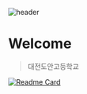![header](https://capsule-render.vercel.app/api?type=waving&text=Ed%20Sheeran&desc=Bad%20habits&fontSize=50&fontAlignY=35&descAlign=59)

# Welcome
>대전도안고등학교

[![Readme Card](https://github-readme-stats.vercel.app/api/pin/?username=Lifecream&repo=2022-Ctrl-C-Activities)](http://github.com/Lifecream/2022-Ctrl-C-Activities)

